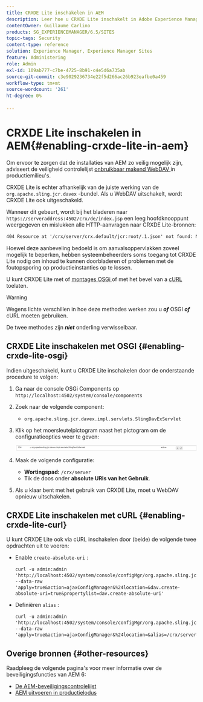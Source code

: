 ```yaml
---
title: CRXDE Lite inschakelen in AEM
description: Leer hoe u CRXDE Lite inschakelt in Adobe Experience Manager.
contentOwner: Guillaume Carlino
products: SG_EXPERIENCEMANAGER/6.5/SITES
topic-tags: Security
content-type: reference
solution: Experience Manager, Experience Manager Sites
feature: Administering
role: Admin
exl-id: 109ab777-c7be-4725-8b91-c4e5d6a735ab
source-git-commit: c3e9029236734e22f5d266ac26b923eafbe0a459
workflow-type: tm+mt
source-wordcount: '261'
ht-degree: 0%

---
```


# CRXDE Lite inschakelen in AEM{#enabling-crxde-lite-in-aem}

Om ervoor te zorgen dat de installaties van AEM zo veilig mogelijk zijn, adviseert de veiligheid controlelijst [ onbruikbaar makend WebDAV ](/help/sites-administering/security-checklist.md#disable-webdav) in productiemilieu&#39;s.

CRXDE Lite is echter afhankelijk van de juiste werking van de `org.apache.sling.jcr.davex` -bundel. Als u WebDAV uitschakelt, wordt CRXDE Lite ook uitgeschakeld.

Wanneer dit gebeurt, wordt bij het bladeren naar `https://serveraddress:4502/crx/de/index.jsp` een leeg hoofdknooppunt weergegeven en mislukken alle HTTP-aanvragen naar CRXDE Lite-bronnen:

```xml
404 Resource at '/crx/server/crx.default/jcr:root/.1.json' not found: No resource found
```

Hoewel deze aanbeveling bedoeld is om aanvalsoppervlakken zoveel mogelijk te beperken, hebben systeembeheerders soms toegang tot CRXDE Lite nodig om inhoud te kunnen doorbladeren of problemen met de foutopsporing op productieinstanties op te lossen.

U kunt CRXDE Lite met of [ montages OSGi ](#enabling-crxde-lite-osgi) of met het bevel van a [ cURL ](#enabling-crxde-lite-curl) toelaten.

>[!WARNING]
>
>Wegens lichte verschillen in hoe deze methodes werken zou u ***of*** OSGI ***of*** cURL moeten gebruiken.
>
>De twee methodes zijn ***niet*** onderling verwisselbaar.

## CRXDE Lite inschakelen met OSGI {#enabling-crxde-lite-osgi}

Indien uitgeschakeld, kunt u CRXDE Lite inschakelen door de onderstaande procedure te volgen:

1. Ga naar de console OSGi Components op `http://localhost:4502/system/console/components`
1. Zoek naar de volgende component:

   * `org.apache.sling.jcr.davex.impl.servlets.SlingDavExServlet`

1. Klik op het moersleutelpictogram naast het pictogram om de configuratieopties weer te geven:

   ![ chlimage_1-80 ](assets/chlimage_1-80a.png)

1. Maak de volgende configuratie:

   * **Wortingspad:** `/crx/server`
   * Tik de doos onder **absolute URIs van het Gebruik**.

1. Als u klaar bent met het gebruik van CRXDE Lite, moet u WebDAV opnieuw uitschakelen.

## CRXDE Lite inschakelen met cURL {#enabling-crxde-lite-curl}

U kunt CRXDE Lite ook via cURL inschakelen door (beide) de volgende twee opdrachten uit te voeren:

* Enable `create-absolute-uri` :

  ```shell
  curl -u admin:admin 'http://localhost:4502/system/console/configMgr/org.apache.sling.jcr.davex.impl.servlets.SlingDavExServlet' --data-raw 'apply=true&action=ajaxConfigManager&%24location=&dav.create-absolute-uri=true&propertylist=dav.create-absolute-uri'
  ```

* Definiëren `alias` :

  ```shell
  curl -u admin:admin 'http://localhost:4502/system/console/configMgr/org.apache.sling.jcr.davex.impl.servlets.SlingDavExServlet' --data-raw 'apply=true&action=ajaxConfigManager&%24location=&alias=/crx/server&propertylist=alias'
  ```

## Overige bronnen {#other-resources}

Raadpleeg de volgende pagina&#39;s voor meer informatie over de beveiligingsfuncties van AEM 6:

* [De AEM-beveiligingscontrolelijst](/help/sites-administering/security-checklist.md)
* [AEM uitvoeren in productielodus](/help/sites-administering/production-ready.md)
